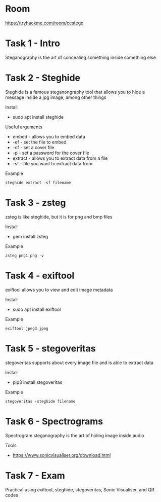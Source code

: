 # Room
https://tryhackme.com/room/ccstego

# Task 1 - Intro
Steganography is the art of concealing something inside something else

# Task 2 - Steghide
Steghide is a famous steganongraphy tool that allows you to hide a message inside a jpg image, among other things

Install
* sudo apt install steghide

Useful arguments
* embed - allows you to embed data
* -ef - set the file to embed 
* -cf - set a cover file
* -p - set a password for the cover file
* extract - allows you to extract data from a file
* -sf - file you want to extract data from

Example
```
steghide extract -sf filename
```

# Task 3 - zsteg
zsteg is like steghide, but it is for png and bmp files

Install
* gem install zsteg

Example
```
zsteg png1.png -v
```

# Task 4 - exiftool
exiftool allows you to view and edit image metadata

Install
* sudo apt install exiftool

Example
```
exiftool jpeg3.jpeg
```

# Task 5 - stegoveritas
stegoveritas supports about every image file and is able to extract data

Install
* pip3 install stegoveritas

Example
```
stegoveritas -steghide filename
```

# Task 6 - Spectrograms
Spectrogram steganography is the art of hiding image inside audio

Tools
* https://www.sonicvisualiser.org/download.html

# Task 7 - Exam
Practical using exiftool, steghide, stegoveritas, Sonic Visualiser, and QR codes